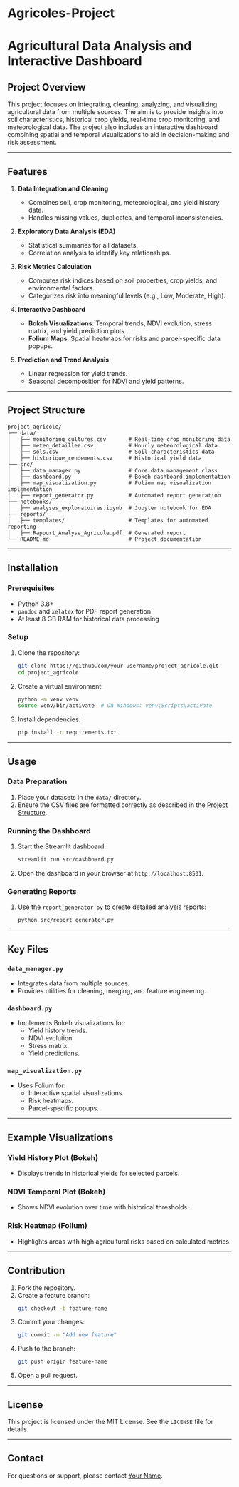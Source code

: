 ﻿# Agricoles-Project
# Agricultural Data Analysis and Interactive Dashboard

## Project Overview
This project focuses on integrating, cleaning, analyzing, and visualizing agricultural data from multiple sources. The aim is to provide insights into soil characteristics, historical crop yields, real-time crop monitoring, and meteorological data. The project also includes an interactive dashboard combining spatial and temporal visualizations to aid in decision-making and risk assessment.

---

## Features
1. **Data Integration and Cleaning**
   - Combines soil, crop monitoring, meteorological, and yield history data.
   - Handles missing values, duplicates, and temporal inconsistencies.

2. **Exploratory Data Analysis (EDA)**
   - Statistical summaries for all datasets.
   - Correlation analysis to identify key relationships.

3. **Risk Metrics Calculation**
   - Computes risk indices based on soil properties, crop yields, and environmental factors.
   - Categorizes risk into meaningful levels (e.g., Low, Moderate, High).

4. **Interactive Dashboard**
   - **Bokeh Visualizations**: Temporal trends, NDVI evolution, stress matrix, and yield prediction plots.
   - **Folium Maps**: Spatial heatmaps for risks and parcel-specific data popups.

5. **Prediction and Trend Analysis**
   - Linear regression for yield trends.
   - Seasonal decomposition for NDVI and yield patterns.

---

## Project Structure
```
project_agricole/
├── data/
│   ├── monitoring_cultures.csv       # Real-time crop monitoring data
│   ├── meteo_detaillee.csv           # Hourly meteorological data
│   ├── sols.csv                      # Soil characteristics data
│   ├── historique_rendements.csv     # Historical yield data
├── src/
│   ├── data_manager.py               # Core data management class
│   ├── dashboard.py                  # Bokeh dashboard implementation
│   ├── map_visualization.py          # Folium map visualization implementation
│   ├── report_generator.py           # Automated report generation
├── notebooks/
│   ├── analyses_exploratoires.ipynb  # Jupyter notebook for EDA
├── reports/
│   ├── templates/                    # Templates for automated reporting
│   ├── Rapport_Analyse_Agricole.pdf  # Generated report
└── README.md                         # Project documentation
```

---

## Installation
### Prerequisites
- Python 3.8+
- `pandoc` and `xelatex` for PDF report generation
- At least 8 GB RAM for historical data processing

### Setup
1. Clone the repository:
   ```bash
   git clone https://github.com/your-username/project_agricole.git
   cd project_agricole
   ```

2. Create a virtual environment:
   ```bash
   python -m venv venv
   source venv/bin/activate  # On Windows: venv\Scripts\activate
   ```

3. Install dependencies:
   ```bash
   pip install -r requirements.txt
   ```

---

## Usage
### Data Preparation
1. Place your datasets in the `data/` directory.
2. Ensure the CSV files are formatted correctly as described in the [Project Structure](#project-structure).

### Running the Dashboard
1. Start the Streamlit dashboard:
   ```bash
   streamlit run src/dashboard.py
   ```
2. Open the dashboard in your browser at `http://localhost:8501`.

### Generating Reports
1. Use the `report_generator.py` to create detailed analysis reports:
   ```bash
   python src/report_generator.py
   ```

---

## Key Files
### `data_manager.py`
- Integrates data from multiple sources.
- Provides utilities for cleaning, merging, and feature engineering.

### `dashboard.py`
- Implements Bokeh visualizations for:
  - Yield history trends.
  - NDVI evolution.
  - Stress matrix.
  - Yield predictions.

### `map_visualization.py`
- Uses Folium for:
  - Interactive spatial visualizations.
  - Risk heatmaps.
  - Parcel-specific popups.

---

## Example Visualizations
### Yield History Plot (Bokeh)
- Displays trends in historical yields for selected parcels.

### NDVI Temporal Plot (Bokeh)
- Shows NDVI evolution over time with historical thresholds.

### Risk Heatmap (Folium)
- Highlights areas with high agricultural risks based on calculated metrics.

---

## Contribution
1. Fork the repository.
2. Create a feature branch:
   ```bash
   git checkout -b feature-name
   ```
3. Commit your changes:
   ```bash
   git commit -m "Add new feature"
   ```
4. Push to the branch:
   ```bash
   git push origin feature-name
   ```
5. Open a pull request.

---

## License
This project is licensed under the MIT License. See the `LICENSE` file for details.

---

## Contact
For questions or support, please contact [Your Name](mailto:your.email@example.com).

